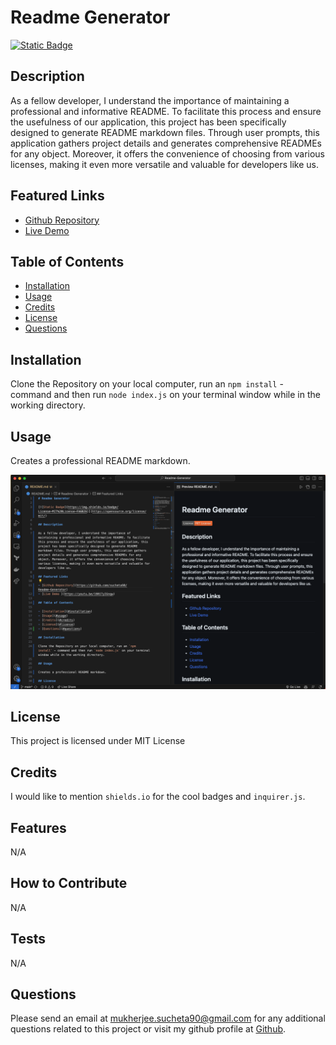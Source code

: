 # Readme Generator

[![Static Badge](https://img.shields.io/badge/License-MIT%20License-FA6B26)](https://opensource.org/license/mit/)

## Description

As a fellow developer, I understand the importance of maintaining a professional and informative README. To facilitate this process and ensure the usefulness of our application, this project has been specifically designed to generate README markdown files. Through user prompts, this application gathers project details and generates comprehensive READMEs for any object. Moreover, it offers the convenience of choosing from various licenses, making it even more versatile and valuable for developers like us.

## Featured Links

- [Github Repository](https://github.com/sucheta90/Readme-Generator)
- [Live Demo ](https://youtu.be/19R1TyIGnqw)

## Table of Contents

- [Installation](#installation)
- [Usage](#usage)
- [Credits](#credits)
- [License](#license)
- [Questions](#questions)

## Installation

Clone the Repository on your local computer, run an `npm install` - command and then run `node index.js` on your terminal window while in the working directory.

## Usage

Creates a professional README markdown.

<p align='center'>
<img src='./assets/Screenshot 2023-07-17 at 7.29.10 PM.png'>
</p>

## License

This project is licensed under MIT License

## Credits

I would like to mention `shields.io` for the cool badges and `inquirer.js`.

## Features

N/A

## How to Contribute

N/A

## Tests

N/A

## Questions

Please send an email at mukherjee.sucheta90@gmail.com for any additional questions related to this project or visit my github profile at [Github](https://github.com/sucheta90/).
